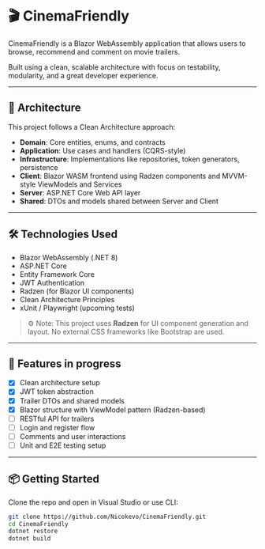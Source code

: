# 🎬 CinemaFriendly

CinemaFriendly is a Blazor WebAssembly application that allows users to browse, recommend and comment on movie trailers.

Built using a clean, scalable architecture with focus on testability, modularity, and a great developer experience.

---

## 🧱 Architecture

This project follows a Clean Architecture approach:

- **Domain**: Core entities, enums, and contracts  
- **Application**: Use cases and handlers (CQRS-style)  
- **Infrastructure**: Implementations like repositories, token generators, persistence  
- **Client**: Blazor WASM frontend using Radzen components and MVVM-style ViewModels and Services  
- **Server**: ASP.NET Core Web API layer  
- **Shared**: DTOs and models shared between Server and Client

---

## 🛠️ Technologies Used

- Blazor WebAssembly (.NET 8)
- ASP.NET Core
- Entity Framework Core
- JWT Authentication
- Radzen (for Blazor UI components)
- Clean Architecture Principles
- xUnit / Playwright (upcoming tests)

> ⚙️ Note: This project uses **Radzen** for UI component generation and layout. No external CSS frameworks like Bootstrap are used.

---

## 🚧 Features in progress

- [x] Clean architecture setup  
- [x] JWT token abstraction  
- [x] Trailer DTOs and shared models  
- [x] Blazor structure with ViewModel pattern (Radzen-based)  
- [ ] RESTful API for trailers  
- [ ] Login and register flow  
- [ ] Comments and user interactions  
- [ ] Unit and E2E testing setup

---

## 📦 Getting Started

Clone the repo and open in Visual Studio or use CLI:

```bash
git clone https://github.com/Nicokevo/CinemaFriendly.git
cd CinemaFriendly
dotnet restore
dotnet build
